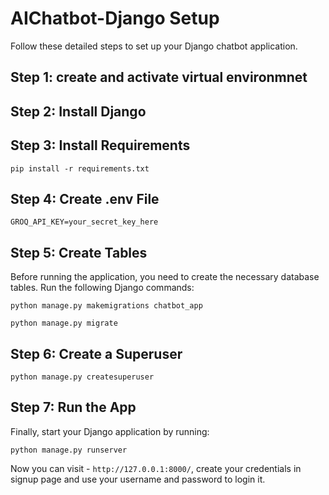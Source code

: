 # AIChatbot-Django Setup

Follow these detailed steps to set up your Django chatbot application.

## Step 1: create and activate virtual environmnet

## Step 2: Install Django

## Step 3: Install Requirements
`
pip install -r requirements.txt
`

## Step 4: Create .env File

`
GROQ_API_KEY=your_secret_key_here
`


## Step 5: Create Tables

Before running the application, you need to create the necessary database tables. Run the following Django commands:

`
python manage.py makemigrations chatbot_app
`

`
python manage.py migrate
`

## Step 6: Create a Superuser

`
python manage.py createsuperuser
`


## Step 7: Run the App

Finally, start your Django application by running:

`
python manage.py runserver
`

Now you can visit - `http://127.0.0.1:8000/`, create your credentials in signup page and  use your username and password to login it.

